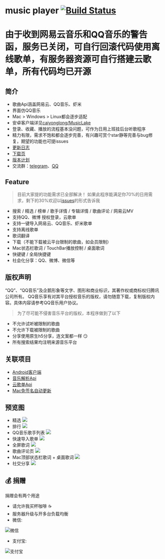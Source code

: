 # music player [![Build Status](https://travis-ci.org/sunzongzheng/music.svg?branch=master)](https://travis-ci.org/sunzongzheng/music)

# 由于收到网易云音乐和QQ音乐的警告函，服务已关闭，可自行回滚代码使用离线歌单，有服务器资源可自行搭建云歌单，所有代码均已开源

## 简介
- 歌曲Api涵盖网易云、QQ音乐、虾米
- 界面仿QQ音乐
- Mac > Windows > Linux都会逐步适配
- 安卓客户端详见[caiyonglong/MusicLake](https://github.com/caiyonglong/MusicLake)
- 登录、收藏、播放的流程基本没问题，可作为日用上班挂后台听歌程序
- 精力有限，需求不饱和都会逐步完善，有兴趣可赏个star静等完善与bug修复，期望的功能也可提issues
- [更新日志](https://github.com/sunzongzheng/music/blob/master/CHANGELOG.md)
- [下载页](https://github.com/sunzongzheng/music/releases) 
- [版本计划](https://github.com/sunzongzheng/music/projects)
- 交流群：[telegram](https://t.me/joinchat/JSPZKxJmhbE8OkzaYc7BaA)、[QQ](https://jq.qq.com/?_wv=1027&k=5xPZe7V)

## Feature
> 目前大家提的功能需求已全部解决！
> 如果此程序能满足你70%的日用需求，剩下的30%欢迎以[issues](https://github.com/sunzongzheng/music/issues)的形式告诉我
- 搜索 / 精选 / 榜单 / 歌手详情 / 专辑详情 / 歌曲评论 / 网易云MV
- 支持QQ、微博 授权登录，云歌单
- 支持一键导入网易云、QQ音乐、虾米歌单
- 支持离线歌单
- 歌词翻译
- 下载（不能下载被云平台限制的歌曲，如会员限制）
- Mac状态栏歌词 / TouchBar播放控制 / 桌面歌词
- 快键键 / 全局快捷键
- 社会化分享：QQ、微博、微信等

## 版权声明
“QQ”、“QQ音乐”及企鹅形象等文字、图形和商业标识，其著作权或商标权归腾讯公司所有。 QQ音乐享有对其平台授权音乐的版权，请勿随意下载，复制版权内容。具体内容请参考QQ音乐用户协议。

> 为了尽可能不侵害音乐平台的版权，本程序做到了以下
- 不允许试听被限制的歌曲
- 不允许下载被限制的歌曲
- 分享使用原生h5分享，连文案都一样 :smirk:
- 所有搜索结果均注明来源音乐平台

## 关联项目
- [Android客户端](https://github.com/caiyonglong/MusicLake)
- [音乐解析Api](https://github.com/sunzongzheng/musicApi)
- [云歌单Api](https://github.com/sunzongzheng/player-be)
- [Mac免签名自动更新](https://github.com/sunzongzheng/electron-updater)

## 预览图
- 精选
![](screenshot/1.png)
- 排行
![](screenshot/rank.png)
- QQ音乐歌手列表
![](screenshot/2.png)
- 快速导入歌单
![](screenshot/3.png)
- 全屏歌词
![](screenshot/4.png)
- 歌曲评论页
![](screenshot/5.png)
- Mac顶部状态栏歌词 + 桌面歌词
![](screenshot/6.png)
- 社交分享
![](screenshot/7.png)

## :moneybag: 捐赠
捐赠会有两个用途
- 请允许我买杯咖啡 :coffee:
- 服务器升级与开多台负载均衡
- 微信:

![微信](screenshot/donate-wechat.jpg)
- 支付宝:

![支付宝](screenshot/donate-alipay.jpg)

